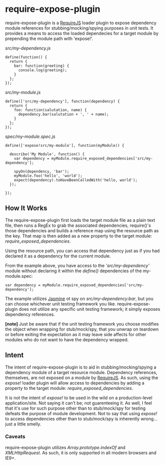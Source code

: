 # require-expose-plugin

require-expose-plugin is a [RequireJS](http://requirejs.org/ 'RequireJS') loader plugin to expose dependency module references for stubbing/mocking/spying purposes in unit tests. It provides a means to access the loaded dependecies for a target module by prepending the module path with 'expose!'.

_src/my-dependency.js_

    define(function() {
      return {
        bar: function(greeting) {
          console.log(greeting);
        }
      };
    });

_src/my-module.js_

    define(['src/my-dependency'], function(dependency) {
      return {
        foo: function(salutation, name) {
          dependency.bar(salutation + ', ' + name);
        }
      };
    });

_spec/my-module.spec.js_

    define(['expose!src/my-module'], function(myModule)) {
    
      describe('My Module', function() {
        var dependency = myModule.require_exposed_dependencies['src/my-dependency'];
        
        spyOn(dependency, 'bar');
        myModule.foo('hello', 'world');
        expect(dependency).toHaveBeenCalledWith('hello, world');
      });
      
    });

## How It Works

The require-expose-plugin first loads the target module file as a plain text file, then runs a RegEx to grab the associated dependencies, require()'s those dependencies and builds a reference map using the resource path as the key. That map is then added as a new property to the target module: _require_exposed_dependencies_.

Using the resource path, you can access that dependency just as if you had declared it as a dependency for the current module.

From the example above, you have access to the _'src/my-dependency'_ module without declaring it within the _define()_ dependencies of the my-module.spec:

    var dependency = myModule.require_exposed_dependencies['src/my-dependency'];

The example utilizes [Jasmine](http://pivotal.github.com/jasmine/) ot spy on _src/my-dependency:bar_, but you can choose whichever unit testing framework you like. require-expose-plugin does not utilize any specific unit testing framework; it simply exposes dependency references. 

**[note]** Just be aware that if the unit testing framework you choose modifies the object when wrapping for stub/mock/spy, that you unwrap on teardown or before exiting the expectation as it may leave side affects for other modules who do not want to have the dependency wrapped.

## Intent

The intent of require-expose-plugin is to aid in stubbing/mocking/spying a dependency module of a target resource module. Dependency references, themselves, are not exposed on a module by [RequireJS](http://requirejs.org/ 'RequireJS'). As such, using the _expose!_ loader plugin will allow access to dependencies by adding a property to the target module: _require_exposed_dependencies_.

It is not the intent of _expose!_ to be used in the wild on a production-level application/site. Not saying it can't be; not guarenteeing it. As well, I feel that it's use for such purpose other than to stub/mock/spy for testing defeats the purpose of module development. Not to say that using _expose!_ to access dependencies other than to stub/mock/spy is inherently wrong... just a little smelly.

### Caveats
require-expose-plugin utilizes _Array.prototype.indexOf_ and _XMLHttpRequest_. As such, it is only supported in all modern browsers and IE9+.